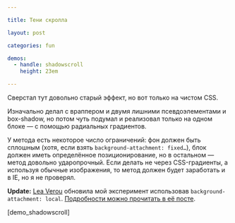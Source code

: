 ```yaml
---

title: Тени скролла

layout: post

categories: fun

demos:
  - handle: shadowscroll
    height: 23em

---
```


Сверстал тут довольно старый эффект, но вот только на чистом CSS.

Изначально делал с враппером и двумя лишними псевдоэлементами и box-shadow, но потом чуть подумал и реализовал только на одном блоке — с помощью радиальных градиентов.

У метода есть некоторое число ограничений: фон должен быть сплошным (хотя, если взять `background-attachment: fixed…`), блок должен иметь определённое позиционирование, но в остальном — метод довольно ударопрочный. Если делать не через CSS-градиенты, а используя обычные изображения, то метод должен будет заработать и в IE, но я не проверял.

**Update:** [Lea Verou](https://twitter.com/leaverou) обновила мой эксперимент использовав `background-attachment: local`. [Подробности можно прочитать в её посте](http://lea.verou.me/2012/04/background-attachment-local/).

[demo_shadowscroll]